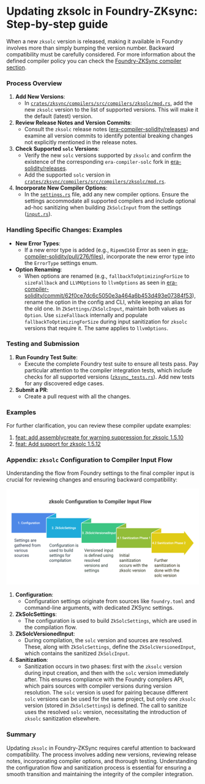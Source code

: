 # Updating zksolc in Foundry-ZKsync: Step-by-step guide

When a new `zksolc` version is released, making it available in Foundry involves more than simply bumping the version number. Backward compatibility must be carefully considered. For more information about the defined compiler policy you can check the [Foundry-ZKSync compiler section](https://foundry-book.zksync.io/zksync-specifics/compilation-overview?highlight=policy#compiler-support-policy). 

### Process Overview

1. **Add New Versions**:
    - In [`crates/zksync/compilers/src/compilers/zksolc/mod.rs`](https://github.com/matter-labs/foundry-zksync/blob/3f8025f53f2c4cffe6ac4b43a3e20d4ebf993c6e/crates/zksync/compilers/src/compilers/zksolc/mod.rs#L415), add the new `zksolc` version to the list of supported versions. This will make it the default (latest) version.
2. **Review Release Notes and Version Commits**:
    - Consult the `zksolc` release notes ([era-compiler-solidity/releases](https://github.com/matter-labs/era-compiler-solidity/releases)) and examine all version commits to identify potential breaking changes not explicitly mentioned in the release notes.
3. **Check Supported `solc` Versions**:
    - Verify the new `solc` versions supported by `zksolc` and confirm the existence of the corresponding `era-compiler-solc` fork in [era-solidity/releases](https://github.com/matter-labs/era-solidity/releases).
    - Add the supported `solc` version in [`crates/zksync/compilers/src/compilers/zksolc/mod.rs`](https://github.com/matter-labs/foundry-zksync/blob/3f8025f53f2c4cffe6ac4b43a3e20d4ebf993c6e/crates/zksync/compilers/src/compilers/zksolc/mod.rs#L443).
4. **Incorporate New Compiler Options**:
    - In the [`settings.rs`](https://github.com/matter-labs/foundry-zksync/blob/main/crates/zksync/compilers/src/compilers/zksolc/settings.rs) file, add any new compiler options. Ensure the settings accommodate all supported compilers and include optional ad-hoc sanitizing when building `ZkSolcInput` from the settings ([`input.rs`](https://github.com/matter-labs/foundry-zksync/blob/3f8025f53f2c4cffe6ac4b43a3e20d4ebf993c6e/crates/zksync/compilers/src/compilers/zksolc/input.rs#L126)).

### Handling Specific Changes: Examples

- **New Error Types**:
    - If a new error type is added (e.g., `Ripemd160` Error as seen in [era-compiler-solidity/pull/276/files](https://github.com/matter-labs/era-compiler-solidity/pull/276/files)), incorporate the new error type into the `ErrorType` settings enum.
- **Option Renaming**:
    - When options are renamed (e.g., `fallbackToOptimizingForSize` to `sizeFallback` and `LLVMOptions` to `llvmOptions` as seen in [era-compiler-solidity/commit/62f0ce7dc6c5050e3a464a6b453d493e07384f53](https://github.com/matter-labs/era-compiler-solidity/commit/62f0ce7dc6c5050e3a464a6b453d493e07384f53)), rename the option in the config and CLI, while keeping an alias for the old one. In `ZkSettings/ZkSolcInput`, maintain both values as `Option`. Use `sizeFallback` internally and populate `fallbackToOptimizingForSize` during input sanitization for `zksolc` versions that require it. The same applies to `llvmOptions`.

### Testing and Submission

1. **Run Foundry Test Suite**:
    - Execute the complete Foundry test suite to ensure all tests pass. Pay particular attention to the compiler integration tests, which include checks for all supported versions ([`zksync_tests.rs`](https://github.com/matter-labs/foundry-zksync/blob/3f8025f53f2c4cffe6ac4b43a3e20d4ebf993c6e/crates/zksync/compilers/tests/zksync_tests.rs#L59)). Add new tests for any discovered edge cases.
2. **Submit a PR**:
    - Create a pull request with all the changes.

### Examples

For further clarification, you can review these compiler update examples:

1. [feat: add assemblycreate for warning suppression for zksolc 1.5.10](https://github.com/matter-labs/foundry-zksync/pull/840)
2. [feat: Add support for zksolc 1.5.12](https://github.com/matter-labs/foundry-zksync/pull/1002)

### Appendix: `zksolc` Configuration to Compiler Input Flow

Understanding the flow from Foundry settings to the final compiler input is crucial for reviewing changes and ensuring backward compatibility:

![image.png](compilerInput.png)

1. **Configuration**:
    - Configuration settings originate from sources like `foundry.toml` and command-line arguments, with dedicated ZKSync settings.
2. **ZkSolcSettings**:
    - The configuration is used to build `ZkSolcSettings`, which are used in the compilation flow.
3. **ZkSolcVersionedInput**:
    - During compilation, the `solc` version and sources are resolved. These, along with `ZkSolcSettings`, define the `ZkSolcVersionedInput`, which contains the sanitized `ZkSolcInput`.
4. **Sanitization**:
    - Sanitization occurs in two phases: first with the `zksolc` version during input creation, and then with the `solc` version immediately after. This ensures compliance with the Foundry compilers API, which pairs sources with compiler versions during version resolution. The `solc` version is used for pairing because different `solc` versions can be used for the same project, but only one `zksolc` version (stored in `ZkSolcSettings`) is defined. The call to sanitize uses the resolved `solc` version, necessitating the introduction of `zksolc` sanitization elsewhere.

### Summary

Updating `zksolc` in Foundry-ZKSync requires careful attention to backward compatibility. The process involves adding new versions, reviewing release notes, incorporating compiler options, and thorough testing. Understanding the configuration flow and sanitization process is essential for ensuring a smooth transition and maintaining the integrity of the compiler integration.